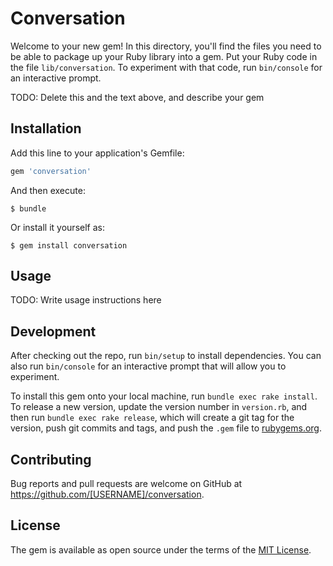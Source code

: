 # Conversation

Welcome to your new gem! In this directory, you'll find the files you need to be able to package up your Ruby library into a gem. Put your Ruby code in the file `lib/conversation`. To experiment with that code, run `bin/console` for an interactive prompt.

TODO: Delete this and the text above, and describe your gem

## Installation

Add this line to your application's Gemfile:

```ruby
gem 'conversation'
```

And then execute:

    $ bundle

Or install it yourself as:

    $ gem install conversation

## Usage

TODO: Write usage instructions here

## Development

After checking out the repo, run `bin/setup` to install dependencies. You can also run `bin/console` for an interactive prompt that will allow you to experiment.

To install this gem onto your local machine, run `bundle exec rake install`. To release a new version, update the version number in `version.rb`, and then run `bundle exec rake release`, which will create a git tag for the version, push git commits and tags, and push the `.gem` file to [rubygems.org](https://rubygems.org).

## Contributing

Bug reports and pull requests are welcome on GitHub at https://github.com/[USERNAME]/conversation.


## License

The gem is available as open source under the terms of the [MIT License](http://opensource.org/licenses/MIT).
